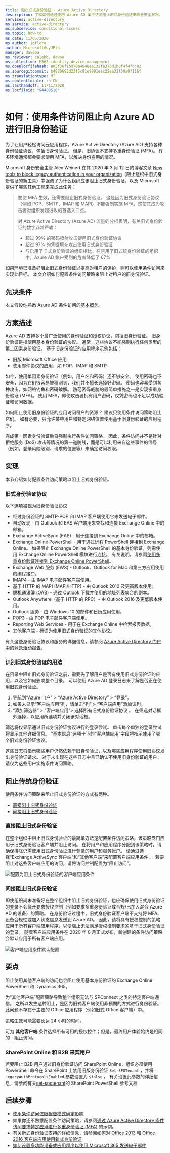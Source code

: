 ```yaml
---
title: 阻止旧式身份验证 - Azure Active Directory
description: 了解如何通过使用 Azure AD 条件访问阻止旧式身份验证来改善安全状况。
services: active-directory
ms.service: active-directory
ms.subservice: conditional-access
ms.topic: how-to
ms.date: 11/05/2020
ms.author: joflore
author: MicrosoftGuyJFlo
manager: daveba
ms.reviewer: calebb, dawoo
ms.collection: M365-identity-device-management
ms.openlocfilehash: e85f36f1b970a4848ee132fe37bd1b0f4f4fdc82
ms.sourcegitcommit: b4880683d23f5c91e9901eac22ea31f50a0f116f
ms.translationtype: MT
ms.contentlocale: zh-CN
ms.lasthandoff: 11/11/2020
ms.locfileid: "94489516"
---
```

# <a name="how-to-block-legacy-authentication-to-azure-ad-with-conditional-access"></a>如何：使用条件访问阻止向 Azure AD 进行旧身份验证   

为了让用户轻松访问云应用程序，Azure Active Directory (Azure AD) 支持各种身份验证协议，包括旧身份验证。 但是，旧协议不支持多重身份验证 (MFA)。 许多环境通常都会要求使用 MFA，以解决身份盗用的情况。 

Microsoft 身份安全主管 Alex Weinert 在其 2020 年 3 月 12 日的博客文章 [New tools to block legacy authentication in your organization](https://techcommunity.microsoft.com/t5/azure-active-directory-identity/new-tools-to-block-legacy-authentication-in-your-organization/ba-p/1225302#)（阻止组织中旧式身份验证的新工具）中强调了为什么组织应该阻止旧式身份验证，以及 Microsoft 提供了哪些其他工具来完成此任务：

> 要使 MFA 生效，还需要阻止旧式身份验证。 这是因为旧式身份验证协议（例如 POP、SMTP、IMAP 和 MAPI）不能强制实施 MFA，这使其成为攻击者对组织发起进攻的首选入口点。
> 
>对 Azure Active Directory (Azure AD) 流量的分析表明，有关旧式身份验证的数字非常严峻：
> 
> - 超过 99% 的密码喷射攻击使用旧式身份验证协议
> - 超过 97% 的凭据填充攻击使用旧式身份验证
> - 与启用了旧式身份验证的组织相比，在禁用了旧式统身份验证的组织中，Azure AD 帐户受到的危害降低了 67%
>

如果环境已准备好阻止旧式身份验证以提高对租户的保护，则可以使用条件访问来实现此目标。 本文介绍如何配置条件访问策略来阻止对租户的旧身份验证。

## <a name="prerequisites"></a>先决条件

本文假设你熟悉 Azure AD 条件访问的[基本概念](overview.md)。

## <a name="scenario-description"></a>方案描述

Azure AD 支持多个最广泛使用的身份验证和授权协议，包括旧身份验证。 旧身份验证是指使用基本身份验证的协议。 通常，这些协议不能强制执行任何类型的第二因素身份验证。 基于旧身份验证的应用程序示例包括：

- 旧版 Microsoft Office 应用
- 使用邮件协议的应用，如 POP、IMAP 和 SMTP

如今，使用单因素身份验证（例如，用户名和密码）还不够安全。 使用密码也不安全，因为它们很容易被猜测到，我们并不擅长选择好密码。 密码也容易受到各种攻击，如网络钓鱼和密码破解。 防范密码威胁的最简单措施之一是实现多重身份验证 (MFA)。 使用 MFA，即使攻击者拥有用户密码，仅凭密码也不足以成功验证和访问数据。

如何阻止使用旧身份验证的应用访问租户的资源？ 建议只使用条件访问策略阻止它们。 如有必要，只允许某些用户和特定网络位置使用基于旧身份验证的应用程序。

完成第一因素身份验证后将强制执行条件访问策略。 因此，条件访问并不是针对拒绝服务 (DoS) 攻击等情况的第一道防线，而是可以利用来自这些事件的信号（例如，登录风险级别、请求的位置等）来确定访问权限。

## <a name="implementation"></a>实现

本节介绍如何配置条件访问策略以阻止旧式身份验证。 

### <a name="legacy-authentication-protocols"></a>旧式身份验证协议

以下选项被视为旧身份验证协议

- 经过身份验证的 SMTP-POP 和 IMAP 客户端使用它来发送电子邮件。
- 自动发现 - 由 Outlook 和 EAS 客户端用来查找和连接 Exchange Online 中的邮箱。
- Exchange ActiveSync (EAS) - 用于连接到 Exchange Online 中的邮箱。
- Exchange Online PowerShell - 用于通过远程 PowerShell 连接到 Exchange Online。 如果阻止 Exchange Online PowerShell 的基本身份验证，则需使用 Exchange Online PowerShell 模块进行连接。 有关说明，请参阅[使用多重身份验证连接到 Exchange Online PowerShell](/powershell/exchange/exchange-online/connect-to-exchange-online-powershell/mfa-connect-to-exchange-online-powershell)。
- Exchange Web 服务 (EWS) - Outlook、Outlook for Mac 和第三方应用使用的编程接口。
- IMAP4 - 由 IMAP 电子邮件客户端使用。
- 基于 HTTP 的 MAPI (MAPI/HTTP) - 由 Outlook 2010 及更高版本使用。
- 脱机通讯簿 (OAB) - 通过 Outlook 下载并使用的地址列表集合的副本。
- Outlook Anywhere（基于 HTTP 的 RPC）- 由 Outlook 2016 及更低版本使用。
- Outlook 服务 - 由 Windows 10 的邮件和日历应用使用。
- POP3 - 由 POP 电子邮件客户端使用。
- Reporting Web Services - 用于在 Exchange Online 中检索报表数据。
- 其他客户端 - 标识为使用旧式身份验证的其他协议。

有关这些身份验证协议和服务的详细信息，请参阅 [Azure Active Directory 门户中的登录活动报告](../reports-monitoring/concept-sign-ins.md#filter-sign-in-activities)。

### <a name="identify-legacy-authentication-use"></a>识别旧式身份验证的用法

在目录中阻止旧式身份验证之前，需要先了解用户是否有使用旧式身份验证的应用，以及它如何影响整个目录。 可以使用 Azure AD 登录日志来了解是否正在使用旧式身份验证。

1. 导航到“Azure 门户” > “Azure Active Directory” > “登录”。  
1. 如果未显示“客户端应用”列，请单击“列” > “客户端应用”添加该列。 
1. “添加筛选器” > “客户端应用”> 选择所有旧式身份验证协议 。 在筛选对话框外选择，以应用所选项并关闭该对话框。

筛选将仅显示通过旧式身份验证协议进行的登录尝试。 单击每个单独的登录尝试将显示其他详细信息。 “基本信息”选项卡下的“客户端应用”字段将指示使用了哪个旧式身份验证协议。

这些日志将指示哪些用户仍然依赖于旧身份验证，以及哪些应用程序使用旧协议发出身份验证请求。 对于未出现在这些日志中且已确认不使用旧身份验证的用户，请仅为这些用户实施条件访问策略。

## <a name="block-legacy-authentication"></a>阻止传统身份验证 

使用条件访问策略来阻止旧式身份验证的方式有两种。

- [直接阻止旧式身份验证](#directly-blocking-legacy-authentication)
- [间接阻止旧式身份验证](#indirectly-blocking-legacy-authentication)
 
### <a name="directly-blocking-legacy-authentication"></a>直接阻止旧式身份验证

在整个组织中阻止旧式身份验证的最简单方法是配置条件访问策略，该策略专门应用于旧式身份验证客户端并阻止访问。 在将用户和应用程序分配到该策略时，请确保排除仍需使用旧式身份验证进行登录的用户和服务帐户。 请通过选择“Exchange ActiveSync 客户端”和“其他客户端”来配置客户端应用条件 。 若要阻止对这些客户端应用的访问，请将访问控制配置为“阻止访问”。

![配置为阻止旧式身份验证的客户端应用条件](./media/block-legacy-authentication/client-apps-condition-configured-yes.png)

### <a name="indirectly-blocking-legacy-authentication"></a>间接阻止旧式身份验证

即使组织尚未准备好在整个组织中阻止旧式身份验证，也应确保使用旧式身份验证的登录不会绕开要求授权控制（例如要求多重身份验证或合规/已加入混合 Azure AD 的设备）的策略。 在身份验证过程中，旧式身份验证客户端不支持将 MFA、设备合规性或加入状态信息发送到 Azure AD。 因此，请将具有授权控制的策略应用于所有客户端应用程序，以便阻止无法满足授权控制要求的基于旧式身份验证的登录。 随着客户端应用条件在 2020 年 8 月正式发布，新创建的条件访问策略会默认应用于所有客户端应用。

![客户端应用条件默认配置](./media/block-legacy-authentication/client-apps-condition-configured-no.png)

## <a name="what-you-should-know"></a>要点

阻止使用其他客户端的访问也会阻止使用基本身份验证的 Exchange Online PowerShell 和 Dynamics 365。

为“其他客户端”配置策略导致整个组织无法与 SPConnect 之类的特定客户端通信。 之所以发生这种阻止，是因为旧式客户端使用非预期的方式进行身份验证。 此问题不存在于主要的 Office 应用程序（例如旧式 Office 客户端）中。

策略生效可能需要长达 24 小时的时间。

可为 **其他客户端** 条件选择所有可用的授权控件；但是，最终用户体验始终是相同的 - 阻止访问。

### <a name="sharepoint-online-and-b2b-guest-users"></a>SharePoint Online 和 B2B 来宾用户

若要阻止 B2B 用户通过旧身份验证访问 SharePoint Online，组织必须使用 PowerShell 命令在 SharePoint 上禁用旧版身份验证 `Set-SPOTenant` ，并将 `-LegacyAuthProtocolsEnabled` 参数设置为 `$false` 。 有关设置此参数的详细信息，请参阅有关[set-spotenant](/powershell/module/sharepoint-online/set-spotenant?view=sharepoint-ps)的 SharePoint PowerShell 参考文档

## <a name="next-steps"></a>后续步骤

- [使用条件访问仅限报告模式确定影响](howto-conditional-access-insights-reporting.md)
- 如果你还不熟悉配置条件访问策略，请参阅[通过 Azure Active Directory 条件访问要求特定应用进行多重身份验证 (MFA)](../authentication/tutorial-enable-azure-mfa.md) 的示例。
- 有关新式身份验证支持的详细信息，请参阅[如何对 Office 2013 和 Office 2016 客户端应用使用新式身份验证](/office365/enterprise/modern-auth-for-office-2013-and-2016) 
- [如何设置多功能设备或应用程序以使用 Microsoft 365 发送电子邮件](/exchange/mail-flow-best-practices/how-to-set-up-a-multifunction-device-or-application-to-send-email-using-office-3)
